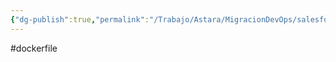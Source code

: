 ```yaml
---
{"dg-publish":true,"permalink":"/Trabajo/Astara/MigracionDevOps/salesforce/dockerfiles/salesforceagent11/"}
---
```



#dockerfile
